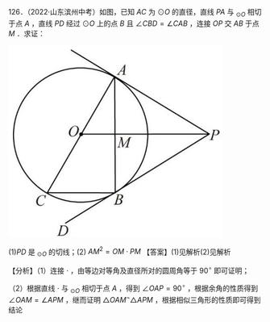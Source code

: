 126．（2022·山东滨州中考）如图，已知 $A C$ 为 $\odot O$ 的直径，直线 $P A$ 与 $_ { \odot O }$ 相切于点 $A$ ，直线 $P D$ 经过 $\odot O$ 上的点 $B$ 且 $\angle C B D = \angle C A B$ ，连接 $O P$ 交 $A B$ 于点 $M$ ．求证：

![](<../../qs_image_DB/专题3-6__圆的综合（27类题型）（解析版）/1ba5c04eb9cee8bda46f106c4fe6aaae7bb2e42242c4258e195da95bfe7182c7.jpg>)

$( 1 ) P D$ 是 $_ { \odot O }$ 的切线；(2) $A M ^ { 2 } = O M \cdot P M$ 【答案】(1)见解析(2)见解析

【分析】（1）连接 $\cdot$ ，由等边对等角及直径所对的圆周角等于 $9 0 ^ { \circ }$ 即可证明；

（2）根据直线 $\cdot$ 与 $_ { \odot O }$ 相切于点 $A$ ，得到 $\angle O A P = 9 0 ^ { \circ }$ ，根据余角的性质得到 $\angle O A M = \angle A P M$ ，继而证明 $\triangle O A M ^ { \neg } \triangle A P M$ ，根据相似三角形的性质即可得到结论
